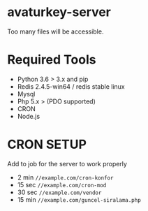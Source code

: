 # avaturkey-server


Too many files will be accessible.

# Required Tools 

- Python 3.6 > 3.x and pip
- Redis 2.4.5-win64 / redis stable linux
- Mysql
- Php 5.x > (PDO supported) 
- CRON
- Node.js

# CRON SETUP

Add to job for the server to work properly

- 2 min
`//example.com/cron-konfor`
- 15 sec
`//example.com/cron-mod`
- 30 sec
`//example.com/vendor`
- 15 min
`//example.com/guncel-siralama.php`



